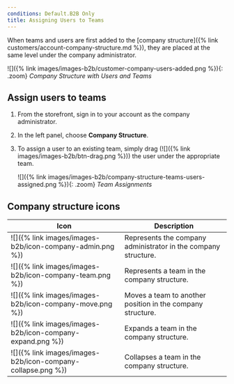 ```yaml
---
conditions: Default.B2B Only
title: Assigning Users to Teams
---
```


When teams and users are first added to the [company structure]({% link customers/account-company-structure.md %}), they are placed at the same level under the company administrator.

![]({% link images/images-b2b/customer-company-users-added.png %}){: .zoom}
_Company Structure with Users and Teams_

## Assign users to teams

1. From the storefront, sign in to your account as the company administrator.

1. In the left panel, choose **Company Structure**.

1. To assign a user to an existing team, simply drag (![]({% link images/images-b2b/btn-drag.png %})) the user under the appropriate team.

   ![]({% link images/images-b2b/company-structure-teams-users-assigned.png %}){: .zoom}
   _Team Assignments_

## Company structure icons

| Icon                                                        | Description                                                    |
|-------------------------------------------------------------|----------------------------------------------------------------|
| ![]({% link images/images-b2b/icon-company-admin.png %})    | Represents the company administrator in the company structure. |
| ![]({% link images/images-b2b/icon-company-team.png %})     | Represents a team in the company structure.                    |
| ![]({% link images/images-b2b/icon-company-move.png %})     | Moves a team to another position in the company structure.     |
| ![]({% link images/images-b2b/icon-company-expand.png %})   | Expands a team in the company structure.                       |
| ![]({% link images/images-b2b/icon-company-collapse.png %}) | Collapses a team in the company structure.                     |
